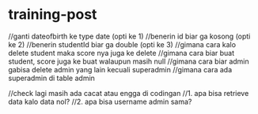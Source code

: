 # training-post

//ganti dateofbirth ke type date (opti ke 1)
//benerin id biar ga kosong (opti ke 2)
//benerin studentId biar ga double (opti ke 3)
//gimana cara kalo delete student maka score nya juga ke delete
//gimana cara biar buat student, score juga ke buat walaupun masih null
//gimana cara biar admin gabisa delete admin yang lain kecuali superadmin
//gimana cara ada superadmin di table admin


//check lagi masih ada cacat atau engga di codingan
//1. apa bisa retrieve data kalo data nol?
//2. apa bisa username admin sama?


